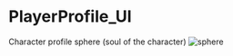# PlayerProfile_UI
Character profile sphere (soul of the character)
![sphere](https://user-images.githubusercontent.com/116068986/205540404-ef988339-bcc9-48d0-930f-d6969a42e2c0.jpg)
